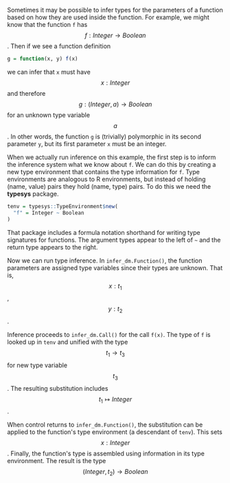 Sometimes it may be possible to infer types for the parameters of a function
based on how they are used inside the function. For example, we might know that
the function `f` has $$f: Integer \to Boolean$$. Then if we see a function
definition
```r
g = function(x, y) f(x)
```
we can infer that `x` must have $$x: Integer$$ and therefore $$g: (Integer, a)
\to Boolean$$ for an unknown type variable $$a$$. In other words, the function
`g` is (trivially) polymorphic in its second parameter `y`, but its first
parameter `x` must be an integer.

When we actually run inference on this example, the first step is to inform the
inference system what we know about `f`. We can do this by creating a new type
environment that contains the type information for `f`. Type environments are
analogous to R environments, but instead of holding (name, value) pairs they
hold (name, type) pairs. To do this we need the __typesys__ package.
```r
tenv = typesys::TypeEnvironment$new(
  "f" = Integer ~ Boolean
)
```
That package includes a formula notation shorthand for writing type signatures
for functions. The argument types appear to the left of `~` and the return type
appears to the right.

Now we can run type inference. In `infer_dm.Function()`, the function
parameters are assigned type variables since their types are unknown. That is,
$$x: t_1$$, $$y: t_2$$.

Inference proceeds to `infer_dm.Call()` for the call `f(x)`. The type of `f` is
looked up in `tenv` and unified with the type $$t_1 \to t_3$$ for new type
variable $$t_3$$. The resulting substitution includes $$t_1 \mapsto Integer$$.

When control returns to `infer_dm.Function()`, the substitution can be applied
to the function's type environment (a descendant of `tenv`). This sets $$x:
Integer$$. Finally, the function's type is assembled using information in its
type environment. The result is the type $$(Integer, t_2) \to Boolean$$

